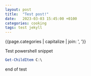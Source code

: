 ```yaml
---
layout: post
title:  "Test post!"
date:   2023-03-03 15:45:00 +0100
categories: cooking
tags: test jekyll
---
```


{{page.categories | capitalize | join: ', '}}

Test powershell snippet

```PowerShell
Get-ChildItem C:\
```

end of test
